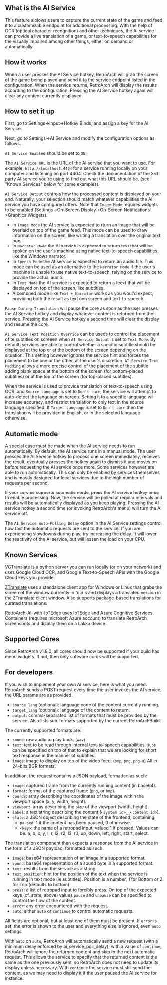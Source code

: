 ## What is the AI Service

This feature alolows users to capture the current state of the game and feed it to a customizable endpoint for additional processing. With the help of OCR (optical character recognition) and other techniques, the AI service can provide a live translation of a game, or text-to-speech capabilities for the visually impaired among other things, either on demand or automatically.

## How it works

When a user presses the AI Service hotkey, RetroArch will grab the screen of the game being played and send it to the service endpoint listed in the configuration. When the service returns, RetroArch will display the results according to the configuration. Pressing the AI Service hotkey again will clear any content currently displayed.

## How to set it up

First, go to Settings->Input->Hotkey Binds, and assign a key for the AI Service.

Next, go to Settings->AI Service and modify the configuration options as follows.

`AI Service Enabled` should be set to `ON`.

The `AI Service URL` is the URL of the AI servise that you want to use. For example, `http://localhost:4404` for a service running locally on your computer and listening on port 4404. Check the documentation of the 3rd party AI service you're using to find out what this URL should be. (see "Known Services" below for some examples).

`AI Service Output` controls how the processed content is displayed on your end. Naturally, your selection should match whatever capabilities the AI service you have configured offers. Note that `Image Mode` requires widgets to be enabled (Settings->On-Screen Display->On-Screen Notifications->Graphics Widgets).

- In `Image Mode` the AI service is expected to rturn an image that will be overlaid on top of the game feed. This mode can be used to draw information on the screen, like writing a translation over the original text box. 
- In `Narrator Mode` the AI service is expected to return text that will be spoken on the user's machine using native text-to-speech capabilities, like the Windows narrator.
- In `Speech Mode` the AI service is expected to return an audio file. This mode can be used as an alternative to the `Narrator Mode` if the user's machine is unable to use native text-to-speech, relying on the service to provide the actual audio.
- In `Text Mode` the AI service is expected to return a teext that will be displayed on top of the screen, like subtitles.
- A combned mode llike `Text + Narrator` works as you woul'd expect, providing both the result as text onn screen and text-to-speech.

`Pause During Translation` will pause the core as soon as the user presses the AI Service hotkey and display whatever content is returned from the service. Pressing the AI Service hotkey a second time will clear the display and resume the core.

`AI Service Text Position Override` can be useds to control the placement of te subtitles on screeen when `AI Service Output` is set to `Text Mode`. By default, services are able to control whether a specific subtitle should be displayed at the top or at the bottom of the screen depending on the situation. This setting however ignores the service hint and forces the placement to be one or the other, at the user's discretion. `AI Service Text Padding` allows a more precise control of the placement of the subtitle adding blank space at the bottom of the screen (for bottom-placed subtitles) or at the top of the screen (for top-placed subtitles).

When the service is used to provide translation or text-to-speech using OCR, and `Source Language` is set to `Don't care`, the service will attempt to auto-detect the language on screen. Setting it to a specific language will increase accuracy, and restrict translation to only text in the source language specified. If `Target Language` is set to `Don't care` then the translation will be provided in English, or in the selected language otherwise.

## Automatic mode

A special case must be made when the AI service needs to run automatically. By default, the AI service runs in a manual mode. The user presses the AI Service hotkey to process one screen immediately, receives the result, eventually presses the hotkey again to dismiss it and moves on before requesting the AI service once more. Some services however are able to run automatically. This can only be enabled by services themselves and is mostly designed for local services due to the high number of requests per second.

If your service supports automatic mode, press the AI service hotkey once to enable processing. Now, the service will be polled at regular intervals and results will be automatically displayed as you keep playing. Pressing the AI service hotkey a second time (or invoking RetroArch's menu) will turn the AI service off.

The `AI Service Auto-Polling Delay` option in the AI Service settings control how fast the automatic requests are sent to the service. If you are experiencing slowdowns during play, try increasing the delay. It will lower the reactivity of the AI service, but will lessen the load on your CPU.

## Known Services

[VGTranslate](https://gitlab.com/spherebeaker/vgtranslate) is a python server you can run locally (or on your network) and uses Google Cloud OCR, and Google Text-to-Speech APIs with the Google Cloud keys you provide.

[ZTranslate](https://ztranslate.net) uses a standalone client app for Windows or Linux that grabs the screen of the window currently in focus and displays a translated version in the ZTranslate client window. Also supports package-based translations for curated translations.

[RetroArch-AI-with-IoTEdge](https://github.com/toolboc/RetroArch-AI-with-IoTEdge) uses IoTEdge and Azure Cognitive Services Containers (requires microsoft Azure account) to translate RetroArch screenshots and display them on a Lakka device. 

## Supported Cores

Since RetroArch v1.8.0, all cores should now be supported if your build has menu widgets. If not, then only software cores will be supported.

## For developers

If you wish to implement your own AI service, here is what you need. RetroArch sends a POST request every time the user invokes the AI service, the URL params are as provided.

- `source_lang` (optional): language code of the content currently running.
- `target_lang` (optional): language of the content to return.
- `output`: comma-separated list of formats that must be provided by the service. Also lists sub-formats supported by the current RetroArchBuild.
   
The currently supported formats are:
- `sound`: raw audio to play back. (`wav`)
- `text`: text to be read through internal text-to-speech capabilities. `subs` can be specified on top of that to explain that we are looking for short text response in the manner of subtitles.
- `image`: image to display on top of the video feed. (`bmp`, `png`, `png-a`) All in 24-bits BGR formats.
         
In addition, the request contains a JSON payload, formatted as such:
- `image`: captured frame from the currently running content (in base64).
- `format`: format of the captured frame (`png`, or `bmp`).
- `coords`: array describing the coordinates of the image within the viewport space (x, y, width, height).
- `viewport`: array describing the size of the viewport (width, height).
- `label`: a text string describing the content (`<system id>__<content id>`).
- `state`: a JSON object describing the state of the frontend, containing:
    - `paused`: 1 if the content has been paused, 0 otherwise.
    - `<key>`: the name of a retropad input, valued 1 if pressed. Values can be: a, b, x, y, l, r, l2, r2, l3, r3, up, down, left, right, start, select.
            
The translation component then expects a response from the AI service in the form of a JSON payload, formatted as such:
- `image`: base64 representation of an image in a supported format.
- `sound`: base64 representation of a sound byte in a supported format.
- `text`: results from the service as a string.
- `text_position`: hint for the position of the text when the service is running in text mode (ie subtitles). Position is a number, 1 for Bottom or 2 for Top (defaults to bottom).
- `press`: a list of retropad input to forcibly press. On top of the expected keys (cf. state, above) values `pause` and `unpause` can be specified to control the flow of the content.
- `error`: any error encountered with the request.
- `auto`: either `auto` or `continue` to control automatic requests.
      
All fields are optional, but at least one of them must be present. If `error` is set, the error is shown to the user and everything else is ignored, even `auto` settings.
   
With `auto` on `auto`, RetroArch will automatically send a new request (with a minimum delay enforced by ai_service_poll_delay); with a value of `continue`, RetroArch will ignore the returned content and skip to the next automatic request. This allows the service to specify that the returned content is the same as the one previously sent, so RetroArch does not need to update its display unless necessary. With `continue` the service *must* still send the content, as we may need to display it if the user paused the AI service for instance.
